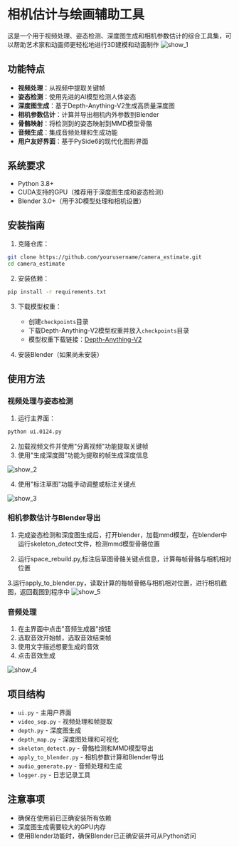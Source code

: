 # 相机估计与绘画辅助工具

这是一个用于视频处理、姿态检测、深度图生成和相机参数估计的综合工具集，可以帮助艺术家和动画师更轻松地进行3D建模和动画制作
![show_1](https://github.com/user-attachments/assets/1b34ffd5-108a-48bb-9952-f7260f0fac5e)



## 功能特点

- **视频处理**：从视频中提取关键帧
- **姿态检测**：使用先进的AI模型检测人体姿态
- **深度图生成**：基于Depth-Anything-V2生成高质量深度图
- **相机参数估计**：计算并导出相机内外参数到Blender
- **骨骼映射**：将检测到的姿态映射到MMD模型骨骼
- **音频生成**：集成音频处理和生成功能
- **用户友好界面**：基于PySide6的现代化图形界面

## 系统要求

- Python 3.8+
- CUDA支持的GPU（推荐用于深度图生成和姿态检测）
- Blender 3.0+（用于3D模型处理和相机设置）

## 安装指南

1. 克隆仓库：
```bash
git clone https://github.com/yourusername/camera_estimate.git
cd camera_estimate
```

2. 安装依赖：
```bash
pip install -r requirements.txt
```

3. 下载模型权重：
   - 创建`checkpoints`目录
   - 下载Depth-Anything-V2模型权重并放入`checkpoints`目录
   - 模型权重下载链接：[Depth-Anything-V2](https://github.com/depth-anything/depth-anything-v2)

4. 安装Blender（如果尚未安装）

## 使用方法

### 视频处理与姿态检测

1. 运行主界面：
```bash
python ui.0124.py
```

2. 加载视频文件并使用"分离视频"功能提取关键帧
3. 使用"生成深度图"功能为提取的帧生成深度信息

![show_2](https://github.com/user-attachments/assets/9e1d4dc4-1896-49ae-8df2-fdae7e2f2c6b)

4. 使用"标注草图"功能手动调整或标注关键点
   
![show_3](https://github.com/user-attachments/assets/137e6905-a611-419e-b873-346c933131e6)

### 相机参数估计与Blender导出

1. 完成姿态检测和深度图生成后，打开blender，加载mmd模型，在blender中运行skeleton_detect文件，检测mmd模型骨骼位置

2. 运行space_rebuild.py,标注后草图骨骼关键点信息，计算每帧骨骼与相机相对位置

3.运行apply_to_blender.py，读取计算的每帧骨骼与相机相对位置，进行相机截图，返回截图到程序中
![show_5](https://github.com/user-attachments/assets/8d0bbc1b-9427-4c1d-9ac1-91a161a45dd8)


### 音频处理

1. 在主界面中点击"音频生成器"按钮
2. 选取音效开始帧，选取音效结束帧
3. 使用文字描述想要生成的音效
4. 点击音效生成
   
![show_4](https://github.com/user-attachments/assets/0ff8fb5c-5a12-4387-951d-9e7793064aef)

## 项目结构

- `ui.py` - 主用户界面
- `video_sep.py` - 视频处理和帧提取
- `depth.py` - 深度图生成
- `depth_map.py` - 深度图处理和可视化
- `skeleton_detect.py` - 骨骼检测和MMD模型导出
- `apply_to_blender.py` - 相机参数计算和Blender导出
- `audio_generate.py` - 音频处理和生成
- `logger.py` - 日志记录工具

## 注意事项

- 确保在使用前已正确安装所有依赖
- 深度图生成需要较大的GPU内存
- 使用Blender功能时，确保Blender已正确安装并可从Python访问
